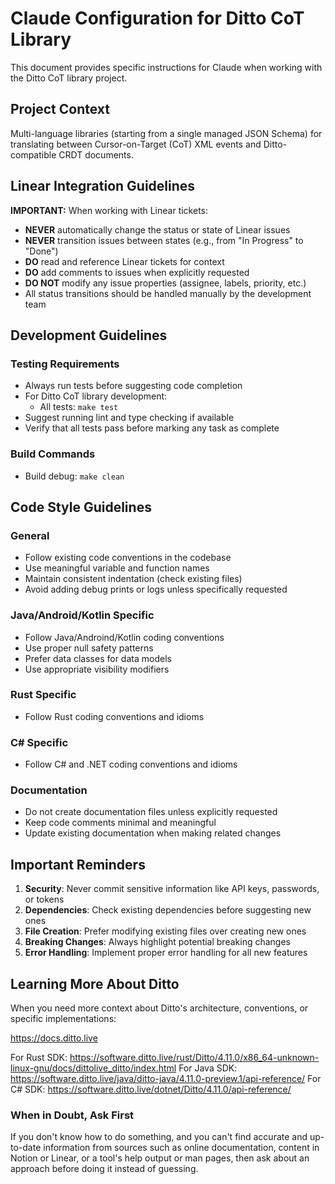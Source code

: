 # Claude Configuration for Ditto CoT Library

This document provides specific instructions for Claude when working with the Ditto CoT library project.

## Project Context

Multi-language libraries (starting from a single managed JSON Schema) for translating between Cursor-on-Target (CoT) XML events and Ditto-compatible CRDT documents.

## Linear Integration Guidelines

**IMPORTANT:** When working with Linear tickets:

- **NEVER** automatically change the status or state of Linear issues
- **NEVER** transition issues between states (e.g., from "In Progress" to "Done")
- **DO** read and reference Linear tickets for context
- **DO** add comments to issues when explicitly requested
- **DO NOT** modify any issue properties (assignee, labels, priority, etc.)
- All status transitions should be handled manually by the development team

## Development Guidelines

### Testing Requirements

- Always run tests before suggesting code completion
- For Ditto CoT library development:
  - All tests: `make test`
- Suggest running lint and type checking if available
- Verify that all tests pass before marking any task as complete

### Build Commands

- Build debug: `make clean`

## Code Style Guidelines

### General

- Follow existing code conventions in the codebase
- Use meaningful variable and function names
- Maintain consistent indentation (check existing files)
- Avoid adding debug prints or logs unless specifically requested

### Java/Android/Kotlin Specific

- Follow Java/Androind/Kotlin coding conventions
- Use proper null safety patterns
- Prefer data classes for data models
- Use appropriate visibility modifiers

### Rust Specific

- Follow Rust coding conventions and idioms

### C# Specific

- Follow C# and .NET coding conventions and idioms

### Documentation

- Do not create documentation files unless explicitly requested
- Keep code comments minimal and meaningful
- Update existing documentation when making related changes

## Important Reminders

1. **Security**: Never commit sensitive information like API keys, passwords, or tokens
2. **Dependencies**: Check existing dependencies before suggesting new ones
3. **File Creation**: Prefer modifying existing files over creating new ones
4. **Breaking Changes**: Always highlight potential breaking changes
5. **Error Handling**: Implement proper error handling for all new features

## Learning More About Ditto

When you need more context about Ditto's architecture, conventions, or specific implementations:

https://docs.ditto.live

For Rust SDK: https://software.ditto.live/rust/Ditto/4.11.0/x86_64-unknown-linux-gnu/docs/dittolive_ditto/index.html
For Java SDK: https://software.ditto.live/java/ditto-java/4.11.0-preview.1/api-reference/
For C# SDK: https://software.ditto.live/dotnet/Ditto/4.11.0/api-reference/

### When in Doubt, Ask First

If you don't know how to do something, and you can't find accurate and up-to-date information from sources such as online documentation, content in Notion or Linear, or a tool's help output or man pages, then ask about an approach before doing it instead of guessing.
